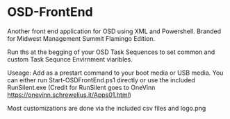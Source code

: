 # OSD-FrontEnd
Another front end application for OSD using XML and Powershell. Branded for Midwest Management Summit Flamingo Edition. 

Run ths at the begging of your OSD Task Sequences to set common and custom Task Sequnce Envirnment viaribles. 

Useage: Add as a prestart command to your boot media or USB media. You can either run Start-OSDFrontEnd.ps1 directly or use the included RunSilent.exe (Credit for RunSilent goes to OneVinn https://onevinn.schrewelius.it/Apps01.html)

Most customizations are done via the included csv files and logo.png
